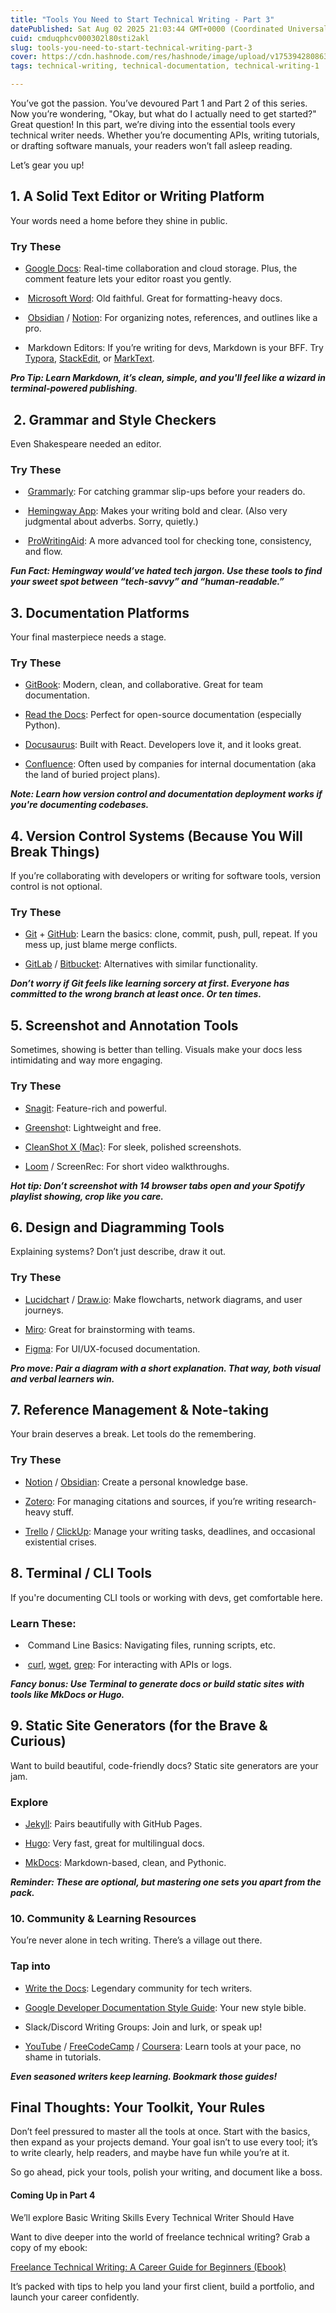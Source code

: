 ```yaml
---
title: "Tools You Need to Start Technical Writing - Part 3"
datePublished: Sat Aug 02 2025 21:03:44 GMT+0000 (Coordinated Universal Time)
cuid: cmduqphcv000302l80sti2akl
slug: tools-you-need-to-start-technical-writing-part-3
cover: https://cdn.hashnode.com/res/hashnode/image/upload/v1753942808635/bf7e0e6c-213a-4f17-825c-6398ed9402ac.png
tags: technical-writing, technical-documentation, technical-writing-1

---
```


You’ve got the passion. You’ve devoured Part 1 and Part 2 of this series. Now you’re wondering, "Okay, but what do I actually need to get started?" Great question! In this part, we’re diving into the essential tools every technical writer needs. Whether you’re documenting APIs, writing tutorials, or drafting software manuals, your readers won’t fall asleep reading.

Let’s gear you up!

## 1\. A Solid Text Editor or Writing Platform

Your words need a home before they shine in public.

### Try These

* [Google Docs](https://docs.google.com/): Real-time collaboration and cloud storage. Plus, the comment feature lets your editor roast you gently.
    
*  [Microsoft Word](https://word.cloud.microsoft/): Old faithful. Great for formatting-heavy docs.
    
*  [Obsidian](https://obsidian.md/) / [Notion](https://www.notion.com/): For organizing notes, references, and outlines like a pro.
    
*  Markdown Editors: If you’re writing for devs, Markdown is your BFF. Try [Typora](https://typora.io/), [StackEdit](https://stackedit.io/), or [MarkText](https://github.com/marktext/marktext).
    

***Pro Tip: Learn Markdown, it’s clean, simple, and you'll feel like a wizard in terminal-powered publishing***.

##  2. Grammar and Style Checkers

Even Shakespeare needed an editor.

### Try These

*  [Grammarly](https://www.grammarly.com/): For catching grammar slip-ups before your readers do.
    
*  [Hemingway App](https://hemingwayapp.com/): Makes your writing bold and clear. (Also very judgmental about adverbs. Sorry, quietly.)
    
*  [ProWritingAid](https://prowritingaid.com/): A more advanced tool for checking tone, consistency, and flow.
    

***Fun Fact: Hemingway would’ve hated tech jargon. Use these tools to find your sweet spot between “tech-savvy” and “human-readable.”***

## 3\. Documentation Platforms

Your final masterpiece needs a stage.

### Try These

* [GitBook](https://www.gitbook.com/): Modern, clean, and collaborative. Great for team documentation.
    
* [Read the Docs](https://about.readthedocs.com/): Perfect for open-source documentation (especially Python).
    
* [Docusaurus](https://docusaurus.io/): Built with React. Developers love it, and it looks great.
    
* [Confluence](https://www.atlassian.com/software/confluence): Often used by companies for internal documentation (aka the land of buried project plans).
    

***Note: Learn how version control and documentation deployment works if you're documenting codebases.***

## 4\. Version Control Systems (Because You Will Break Things)

If you’re collaborating with developers or writing for software tools, version control is not optional.

### Try These

* [Git](https://git-scm.com/) + [GitHub](https://github.com/): Learn the basics: clone, commit, push, pull, repeat. If you mess up, just blame merge conflicts.
    
* [GitLab](https://about.gitlab.com/) / [Bitbucket](https://bitbucket.org/product/): Alternatives with similar functionality.
    

***Don’t worry if Git feels like learning sorcery at first. Everyone has committed to the wrong branch at least once. Or ten times.***

## 5\. Screenshot and Annotation Tools

Sometimes, showing is better than telling. Visuals make your docs less intimidating and way more engaging.

### Try These

* [Snagit](https://www.techsmith.com/snagit/): Feature-rich and powerful.
    
* [Greensho](https://getgreenshot.org/)t: Lightweight and free.
    
* [CleanShot X (Mac)](https://cleanshot.com/): For sleek, polished screenshots.
    
* [Loom](https://www.loom.com/) / ScreenRec: For short video walkthroughs.
    

***Hot tip: Don’t screenshot with 14 browser tabs open and your Spotify playlist showing, crop like you care.***

## 6\. Design and Diagramming Tools

Explaining systems? Don’t just describe, draw it out.

### Try These

* [Lucidchar](https://www.lucidchart.com/)t / [Draw.io](https://app.diagrams.net/): Make flowcharts, network diagrams, and user journeys.
    
* [Miro](https://miro.com/): Great for brainstorming with teams.
    
* [Figma](https://www.figma.com/): For UI/UX-focused documentation.
    

***Pro move: Pair a diagram with a short explanation. That way, both visual and verbal learners win.***

## 7\. Reference Management & Note-taking

Your brain deserves a break. Let tools do the remembering.

### Try These

* [Notion](https://www.notion.com/) / [Obsidian](https://obsidian.md/): Create a personal knowledge base.
    
* [Zotero](https://www.zotero.org/): For managing citations and sources, if you’re writing research-heavy stuff.
    
* [Trello](https://trello.com/) / [ClickUp](https://clickup.com/): Manage your writing tasks, deadlines, and occasional existential crises.
    

## 8\. Terminal / CLI Tools

If you're documenting CLI tools or working with devs, get comfortable here.

### Learn These:

*  Command Line Basics: Navigating files, running scripts, etc.
    
*  [curl](https://curl.se/), [wget](https://www.gnu.org/software/wget/), [grep](https://www.gnu.org/software/grep/manual/grep.html): For interacting with APIs or logs.
    

***Fancy bonus: Use Terminal to generate docs or build static sites with tools like MkDocs or Hugo.***

## 9\. Static Site Generators (for the Brave & Curious)

Want to build beautiful, code-friendly docs? Static site generators are your jam.

### Explore

* [Jekyll](https://jekyllrb.com/): Pairs beautifully with GitHub Pages.
    
* [Hugo](https://gohugo.io/): Very fast, great for multilingual docs.
    
* [MkDocs](https://www.mkdocs.org/): Markdown-based, clean, and Pythonic.
    

***Reminder: These are optional, but mastering one sets you apart from the pack.***

### 10\. Community & Learning Resources

You’re never alone in tech writing. There’s a village out there.

### Tap into

* [Write the Docs](https://www.writethedocs.org/): Legendary community for tech writers.
    
* [Google Developer Documentation Style Guide](https://developers.google.com/style): Your new style bible.
    
* Slack/Discord Writing Groups: Join and lurk, or speak up!
    
* [YouTube](https://www.youtube.com/) / [FreeCodeCamp](https://forum.freecodecamp.org/) / [Coursera](https://www.coursera.org/): Learn tools at your pace, no shame in tutorials.
    

***Even seasoned writers keep learning. Bookmark those guides!***

## Final Thoughts: Your Toolkit, Your Rules

Don’t feel pressured to master all the tools at once. Start with the basics, then expand as your projects demand. Your goal isn’t to use every tool; it’s to write clearly, help readers, and maybe have fun while you’re at it.  

So go ahead, pick your tools, polish your writing, and document like a boss.  

#### Coming Up in Part 4

We’ll explore Basic Writing Skills Every Technical Writer Should Have

Want to dive deeper into the world of freelance technical writing? Grab a copy of my ebook:

[Freelance Technical Writing: A Career Guide for Beginners (Ebook)](http://buymeacoffee.com/fannynyayic/e/257425)

It’s packed with tips to help you land your first client, build a portfolio, and launch your career confidently.